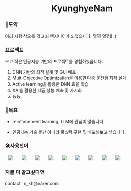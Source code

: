 <h1 align="center"> KyunghyeNam </h1>

<h3>🦢도약</h3>
여러 시행 착오를 겪고 ai 엔지니어가 되었습니다. 열쩡 열쩡!! :) 

<h3>프로젝트</h3>
크고 작은 인공지능 기반의 프로젝트를 경험하였습니다.  

1. DNN 기반의 최적 설계 및 GUI 배포
2. Muiti Objective Optimization을 이용한 다중 운전점 최적 설계
3. Active learning을 활용한 DNN 효율 학습
4. XAI을 활용한 제품 성능 예측 및 가시화
5. 등등,,  

<h3>🤗목표</h3>

* reinforcement learning, LLM에 관심이 많습니다.  

* 인공지능 기술 뿐만 아니라 풀스택 구현 및 배포해보고 싶습니다.

<h3>🛠사용언어</h3>
<div>
<img src="https://img.shields.io/badge/python-3670A0?style=for-the-badge&logo=python&logoColor=ffdd54" style="height : auto; margin-left : 10px; margin-right : 10px;"/></a>&nbsp;
<img src="https://img.shields.io/badge/MySQL-4479A1?style=flat-square&logo=MySQL&logoColor=white" style="height : auto; margin-left : 10px; margin-right : 10px;"/></a>&nbsp;
<img src="https://img.shields.io/badge/HTML5-E34F26?style=flat-square&logo=HTML5&logoColor=white" style="height : auto; margin-left : 10px; margin-right : 10px;"/></a>&nbsp;
<img src="https://img.shields.io/badge/r-%23276DC3.svg?style=for-the-badge&logo=r&logoColor=white" style="height : auto; margin-left : 10px; margin-right : 10px;"/></a>&nbsp;
<img src="https://img.shields.io/badge/Keras-%23D00000.svg?style=for-the-badge&logo=Keras&logoColor=white" style="height : auto; margin-left : 10px; margin-right : 10px;"/></a>&nbsp;
<img src="https://img.shields.io/badge/PyTorch-%23EE4C2C.svg?style=for-the-badge&logo=PyTorch&logoColor=white" style="height : auto; margin-left : 10px; margin-right : 10px;"/></a>&nbsp;
<img src="https://img.shields.io/badge/scikit--learn-%23F7931E.svg?style=for-the-badge&logo=scikit-learn&logoColor=white" style="height : auto; margin-left : 10px; margin-right : 10px;"/></a>&nbsp;
<img src="https://img.shields.io/badge/SciPy-%230C55A5.svg?style=for-the-badge&logo=scipy&logoColor=%white" style="height : auto; margin-left : 10px; margin-right : 10px;"/></a>&nbsp;
<img src="https://img.shields.io/badge/TensorFlow-%23FF6F00.svg?style=for-the-badge&logo=TensorFlow&logoColor=white" style="height : auto; margin-left : 10px; margin-right : 10px;"/></a>&nbsp;

</div>

<h3>저를 더 알고싶다면</h3>
contact : n_kh@naver.com
